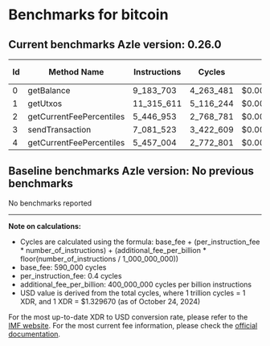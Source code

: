# Benchmarks for bitcoin

## Current benchmarks Azle version: 0.26.0

| Id  | Method Name              | Instructions | Cycles    | USD           | USD/Million Calls |
| --- | ------------------------ | ------------ | --------- | ------------- | ----------------- |
| 0   | getBalance               | 9_183_703    | 4_263_481 | $0.0000056690 | $5.66             |
| 1   | getUtxos                 | 11_315_611   | 5_116_244 | $0.0000068029 | $6.80             |
| 2   | getCurrentFeePercentiles | 5_446_953    | 2_768_781 | $0.0000036816 | $3.68             |
| 3   | sendTransaction          | 7_081_523    | 3_422_609 | $0.0000045509 | $4.55             |
| 4   | getCurrentFeePercentiles | 5_457_004    | 2_772_801 | $0.0000036869 | $3.68             |

## Baseline benchmarks Azle version: No previous benchmarks

No benchmarks reported

---

**Note on calculations:**

- Cycles are calculated using the formula: base_fee + (per_instruction_fee \* number_of_instructions) + (additional_fee_per_billion \* floor(number_of_instructions / 1_000_000_000))
- base_fee: 590_000 cycles
- per_instruction_fee: 0.4 cycles
- additional_fee_per_billion: 400_000_000 cycles per billion instructions
- USD value is derived from the total cycles, where 1 trillion cycles = 1 XDR, and 1 XDR = $1.329670 (as of October 24, 2024)

For the most up-to-date XDR to USD conversion rate, please refer to the [IMF website](https://www.imf.org/external/np/fin/data/rms_sdrv.aspx).
For the most current fee information, please check the [official documentation](https://internetcomputer.org/docs/current/developer-docs/gas-cost#execution).
